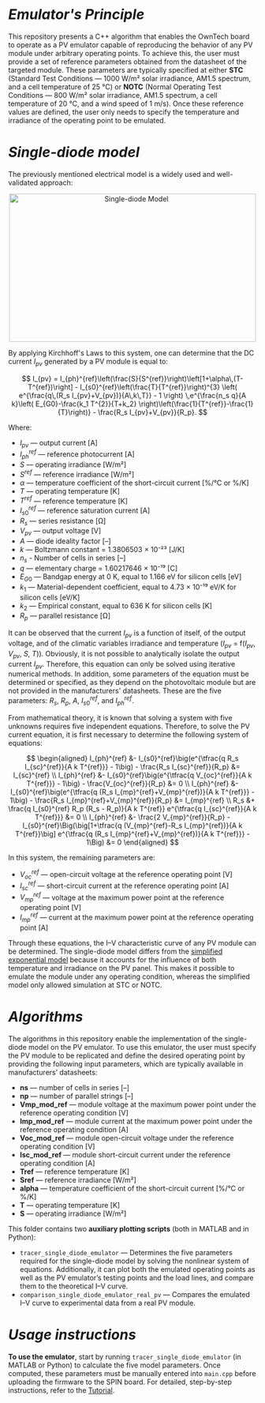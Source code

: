 # _Emulator's Principle_

This repository presents a C++ algorithm that enables the OwnTech board to operate as a PV emulator capable of reproducing the behavior of any PV module under arbitrary operating points. To achieve this, the user must provide a set of reference parameters obtained from the datasheet of the targeted module. These parameters are typically specified at either **STC** (Standard Test Conditions — 1000 W/m² solar irradiance, AM1.5 spectrum, and a cell temperature of 25 °C) or **NOTC** (Normal Operating Test Conditions — 800 W/m² solar irradiance, AM1.5 spectrum, a cell temperature of 20 °C, and a wind speed of 1 m/s). Once these reference values are defined, the user only needs to specify the temperature and irradiance of the operating point to be emulated.

# _Single-diode model_

The previously mentioned electrical model is a widely used and well-validated approach:

<p align="center">
<img width="500" height="300" alt="Single-diode Model" src="https://github.com/user-attachments/assets/9f7884e0-ffcf-4c9f-9f6b-d501deca426f" />
</p>

By applying Kirchhoff's Laws to this system, one can determine that the DC current _I<sub>pv</sub>_ generated by a PV module is equal to:

$$ I_{pv} = I_{ph}^{ref}\left(\frac{S}{S^{ref}}\right)\left[1+\alpha\,(T-T^{ref})\right] - I_{s0}^{ref}\left(\frac{T}{T^{ref}}\right)^{3} \left( e^{\frac{q\,(R_s I_{pv}+V_{pv})}{A\,k\,T}} - 1 \right) \,e^{\frac{n_s q}{A k}\left( E_{G0}-\frac{k_1 T^{2}}{T+k_2} \right)\left(\frac{1}{T^{ref}}-\frac{1}{T}\right)} - \frac{R_s I_{pv}+V_{pv}}{R_p}. $$

Where:  

- $I_{pv}$ — output current [A]
- $I_{ph}^{ref}$ — reference photocurrent [A]
- $S$ — operating irradiance [W/m²]  
- $S^{ref}$ — reference irradiance [W/m²]
- $\alpha$ — temperature coefficient of the short-circuit current [%/°C or %/K] 
- $T$ — operating temperature [K]  
- $T^{ref}$ — reference temperature [K]
- $I_{s0}^{ref}$ — reference saturation current [A]
- $R_s$ — series resistance [Ω]
- $V_{pv}$ — output voltage [V]
- $A$ — diode ideality factor [–]
- $k$ — Boltzmann constant = 1.3806503 × 10⁻²³ [J/K]
- $n_s$ - Number of cells in series [–]
- $q$ — elementary charge = 1.60217646 × 10⁻¹⁹ [C]
- $E_{G0}$ — Bandgap energy at 0 K, equal to 1.166 eV for silicon cells [eV]
- $k_1$ — Material-dependent coefficient, equal to 4.73 × 10⁻¹⁹ eV/K for silicon cells [eV/K]
- $k_2$ — Empirical constant, equal to 636 K for silicon cells [K]            
- $R_p$ — parallel resistance [Ω]

It can be observed that the current _I<sub>pv</sub>_ is a function of itself, of the output voltage, and of the climatic variables irradiance and temperature ($I_{pv}$ = f($I_{pv}$, $V_{pv}$, $S$, $T$)). Obviously, it is not possible to analytically isolate the output current $I_{pv}$. Therefore, this equation can only be solved using iterative numerical methods. In addition, some parameters of the equation must be determined or specified, as they depend on the photovoltaic module but are not provided in the manufacturers' datasheets. These are the five parameters: $R_s$, $R_p$, $A$, $I_{s0}^{ref}$, and $I_{ph}^{ref}$.

From mathematical theory, it is known that solving a system with five unknowns requires five independent equations. Therefore, to solve the PV current equation, it is first necessary to determine the following system of equations:

$$
\begin{aligned}
I_{ph}^{ref} &- I_{s0}^{ref}\big(e^{\tfrac{q R_s I_{sc}^{ref}}{A k T^{ref}}} - 1\big) - \frac{R_s I_{sc}^{ref}}{R_p} &= I_{sc}^{ref} \\
I_{ph}^{ref} &- I_{s0}^{ref}\big(e^{\tfrac{q V_{oc}^{ref}}{A k T^{ref}}} - 1\big) - \frac{V_{oc}^{ref}}{R_p} &= 0 \\
I_{ph}^{ref} &- I_{s0}^{ref}\big(e^{\tfrac{q (R_s I_{mp}^{ref}+V_{mp}^{ref})}{A k T^{ref}}} - 1\big) - \frac{R_s I_{mp}^{ref}+V_{mp}^{ref}}{R_p} &= I_{mp}^{ref} \\
R_s &+ \frac{q I_{s0}^{ref} R_p (R_s - R_p)}{A k T^{ref}} e^{\tfrac{q I_{sc}^{ref}}{A k T^{ref}}} &= 0 \\
I_{ph}^{ref} &- \frac{2 V_{mp}^{ref}}{R_p} - I_{s0}^{ref}\Big(\big[1+\tfrac{q (V_{mp}^{ref}-R_s I_{mp}^{ref})}{A k T^{ref}}\big] e^{\tfrac{q (R_s I_{mp}^{ref}+V_{mp}^{ref})}{A k T^{ref}}} - 1\Big) &= 0
\end{aligned}
$$

In this system, the remaining parameters are:

- $V_{oc}^{ref}$ — open-circuit voltage at the reference operating point [V]  
- $I_{sc}^{ref}$ — short-circuit current at the reference operating point [A]  
- $V_{mp}^{ref}$ — voltage at the maximum power point at the reference operating point [V]  
- $I_{mp}^{ref}$ — current at the maximum power point at the reference operating point [A]

Through these equations, the I–V characteristic curve of any PV module can be determined. The single-diode model differs from the [simplified exponential model](https://github.com/GCBrito/PV-emulator/tree/main/Simplified%20exponential%20model) because it accounts for the influence of both temperature and irradiance on the PV panel. This makes it possible to emulate the module under any operating condition, whereas the simplified model only allowed simulation at STC or NOTC.

# _Algorithms_

The algorithms in this repository enable the implementation of the single-diode model on the PV emulator.  To use this emulator, the user must specify the PV module to be replicated and define the desired operating point by providing the following input parameters, which are typically available in manufacturers’ datasheets:

- **ns** — number of cells in series [–]  
- **np** — number of parallel strings [–]  
- **Vmp_mod_ref** — module voltage at the maximum power point under the reference operating condition [V]  
- **Imp_mod_ref** — module current at the maximum power point under the reference operating condition [A]  
- **Voc_mod_ref** — module open-circuit voltage under the reference operating condition [V]  
- **Isc_mod_ref** — module short-circuit current under the reference operating condition [A]  
- **Tref** — reference temperature [K]  
- **Sref** — reference irradiance [W/m²]  
- **alpha** — temperature coefficient of the short-circuit current [%/°C or %/K]  
- **T** — operating temperature [K]  
- **S** — operating irradiance [W/m²]  

This folder contains two **auxiliary plotting scripts** (both in MATLAB and in Python):

- `tracer_single_diode_emulator` — Determines the five parameters required for the single-diode model by solving the nonlinear system of equations. Additionally, it can plot both the emulated operating points as well as the PV emulator’s testing points and the load lines, and compare them to the theoretical I–V curve.
- `comparison_single_diode_emulator_real_pv` — Compares the emulated I–V curve to experimental data from a real PV module.

# _Usage instructions_

**To use the emulator**, start by running `tracer_single_diode_emulator` (in MATLAB or Python) to calculate the five model parameters. Once computed, these parameters must be manually entered into `main.cpp` before uploading the firmware to the SPIN board. For detailed, step-by-step instructions, refer to the [Tutorial](https://github.com/GCBrito/PV-emulator/blob/main/Tutorial.md).

